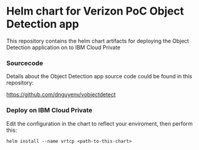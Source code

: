 # Helm chart for Verizon PoC Object Detection app

This repository contains the helm chart artifacts for deploying the Object Detection application on to IBM Cloud Private

### Sourcecode

Details about the Object Detection app source code could be found in this repository:

https://github.com/dnguyenv/vobjectdetect

### Deploy on IBM Cloud Private

Edit the configuration in the chart to reflect your enviroment, then perform this:

`helm install --name vrtcp <path-to-this-chart>`


